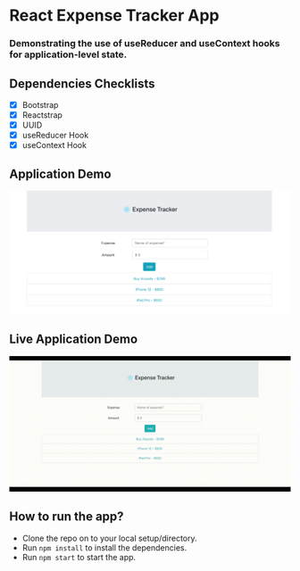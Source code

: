 # React Expense Tracker App
### Demonstrating the use of useReducer and useContext hooks for application-level state.

## Dependencies Checklists
- [x] Bootstrap
- [x] Reactstrap
- [x] UUID
- [x] useReducer Hook
- [x] useContext Hook

## Application Demo

![react-expense-tracker](./src/images/expense-tracker.png)


## Live Application Demo

![react-expense-tracker](./src/images/expense-tracker.gif)

## How to run the app?

- Clone the repo on to your local setup/directory.
- Run `npm install` to install the dependencies.
- Run `npm start` to start the app.
